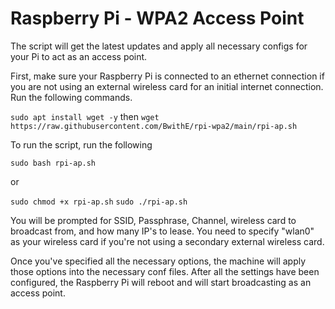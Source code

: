 # Raspberry Pi - WPA2 Access Point
The script will get the latest updates and apply all necessary configs for your Pi to act as an access point.

First, make sure your Raspberry Pi is connected to an ethernet connection if you are not using an external wireless card for an initial internet connection.
Run the following commands.

```sudo apt install wget -y```
then
```wget https://raw.githubusercontent.com/BwithE/rpi-wpa2/main/rpi-ap.sh```

To run the script, run the following

```sudo bash rpi-ap.sh```

or

```sudo chmod +x rpi-ap.sh```
```sudo ./rpi-ap.sh```

You will be prompted for SSID, Passphrase, Channel, wireless card to broadcast from, and how many IP's to lease.
You need to specify "wlan0" as your wireless card if you're not using a secondary external wireless card.

Once you've specified all the necessary options, the machine will apply those options into the necessary conf files.
After all the settings have been configured, the Raspberry Pi will reboot and will start broadcasting as an access point.
